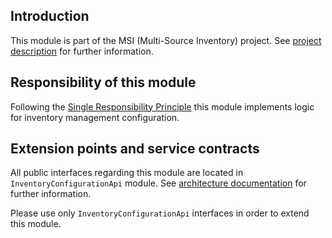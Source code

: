 ## Introduction

This module is part of the MSI (Multi-Source Inventory) project. See 
[project description](https://devdocs.magento.com/guides/v2.3/inventory/index.html) 
for further information.

## Responsibility of this module

Following the [Single Responsibility Principle](https://en.wikipedia.org/wiki/Single_responsibility_principle)
this module implements logic for inventory management configuration.

## Extension points and service contracts

All public interfaces regarding this module are located in `InventoryConfigurationApi` module. See 
[architecture documentation](https://devdocs.magento.com/guides/v2.3/inventory/architecture.html) 
for further information. 

Please use only `InventoryConfigurationApi` interfaces in order to extend this module.
